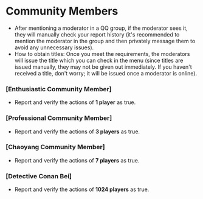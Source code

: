 # Community Members

- After mentioning a moderator in a QQ group, if the moderator sees it, they will manually check your report history (it's recommended to mention the moderator in the group and then privately message them to avoid any unnecessary issues).
- How to obtain titles: Once you meet the requirements, the moderators will issue the title which you can check in the menu (since titles are issued manually, they may not be given out immediately. If you haven't received a title, don't worry; it will be issued once a moderator is online).

### [Enthusiastic Community Member]

- Report and verify the actions of **1 player** as true.

### [Professional Community Member]

- Report and verify the actions of **3 players** as true.

### [Chaoyang Community Member]

- Report and verify the actions of **7 players** as true.

### [Detective Conan Bei]

- Report and verify the actions of **1024 players** as true.